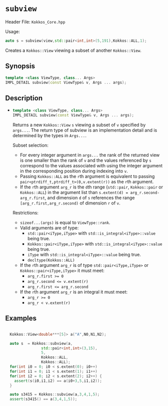 # `subview`

Header File: `Kokkos_Core.hpp`

Usage:
  ```c++
  auto s = subview(view,std::pair<int,int>(5,191),Kokkos::ALL,1);
  ```

Creates a `Kokkos::View` viewing a subset of another `Kokkos::View`.

## Synopsis

```c++
template <class ViewType, class... Args>
IMPL_DETAIL subview(const ViewType& v, Args ... args);
```

## Description

* ```c++
  template <class ViewType, class... Args>
  IMPL_DETAIL subview(const ViewType& v, Args ... args);
  ```
  Returns a new `Kokkos::View` `s` viewing a subset of `v` specified by `args...`.
  The return type of subview is an implementation detail and is determined by 
  the types in `Args...`.

  Subset selection:
  * For every integer argument in `args...` the rank of the returned view is 
    one smaller than the rank of `v` and the values referenced by `s` correspond to 
    the values associated with using the integer argument in the corresponding
    position during indexing into `v`.
  * Passing `Kokkos::ALL` as the `r`th argument is equivalent to passing 
    `pair<ptrdiff_t,ptrdiff_t>(0,v.extent(r))` as the `r`th argument.
  * If the `r`th argument `arg_r` is the `d`th range (`std::pair`, `Kokkos::pair` or 
    `Kokkos::ALL`) in the argument list than `s.extent(d) = arg_r.second-arg_r.first`,
    and dimension `d` of `s` references the range `[arg_r.first,arg_r.second)` of 
    dimension `r` of `v`.

  Restrictions:
  * `sizeof...(args)` is equal to `ViewType::rank`.
  * Valid arguments are of type:
    * `std::pair<iType,iType>` with `std::is_integral<iType>::value` being true.
    * `Kokkos::pair<iType,iType>` with `std::is_integral<iType>::value` being true.
    * `iType` with `std::is_integral<iType>::value` being true.
    * `decltype(Kokkos::ALL)`
  * If the `r`th argument `arg_r` is of type `std::pair<iType,iType>` or `Kokkos::pair<iType,iType>` it must meet:
    * `arg_r.first >= 0`
    * `arg_r.second <= v.extent(r)`
    * `arg_r.first <= arg_r.second`
  * If the `r`th argument `arg_r` is an integral it must meet:
    * `arg_r >= 0`
    * `arg_r < v.extent(r)`

## Examples

```c++

  Kokkos::View<double***[5]> a("A",N0,N1,N2);

  auto s  = Kokkos::subview(a,
                std::pair<int,int>(3,15),
                5,
                Kokkos::ALL,
                Kokkos::ALL);
  for(int i0 = 0; i0 < s.extent(0); i0++) 
  for(int i1 = 0; i1 < s.extent(1); i1++) 
  for(int i2 = 0; i2 < s.extent(2); i2++) {
    assert(s(i0,i1,i2) == a(i0+3,5,i1,i2));
  }

  auto s3415 = Kokkos::subview(a,3,4,1,5);
  assert(s3415() == a(3,4,1,5));
```




